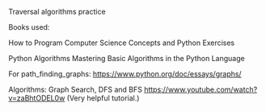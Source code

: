 Traversal algorithms practice

Books used:

How to Program Computer Science Concepts and Python Exercises


Python Algorithms Mastering Basic Algorithms in the Python Language


For path_finding_graphs:
https://www.python.org/doc/essays/graphs/



Algorithms: Graph Search, DFS and BFS
https://www.youtube.com/watch?v=zaBhtODEL0w (Very helpful tutorial.)
